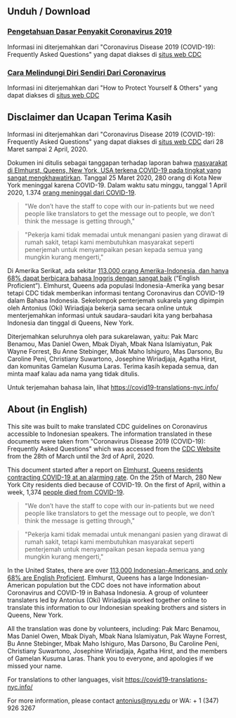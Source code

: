 ## Unduh / Download
### [Pengetahuan Dasar Penyakit Coronavirus 2019 ](/assets/pdfs/Pengetahuan_Dasar_Penyakit_Coronavirus_2019.pdf)
Informasi ini diterjemahkan dari  "Coronavirus Disease 2019 (COVID-19): Frequently Asked Questions" yang dapat diakses di [situs web CDC](https://www.cdc.gov/coronavirus/2019-ncov/faq.html)

### [Cara Melindungi Diri Sendiri Dari Coronavirus](/assets/pdfs/Cara_Melindungi_Diri_Sendiri_Dari_Coronavirus.pdf)
Informasi ini diterjemahkan dari "How to Protect Yourself & Others" yang dapat diakses di [situs web CDC](https://www.cdc.gov/coronavirus/2019-ncov/prevent-getting-sick/prevention.html)

## Disclaimer dan Ucapan Terima Kasih
Informasi ini diterjemahkan dari  "Coronavirus Disease 2019 (COVID-19): Frequently Asked Questions" yang dapat diakses di [situs web CDC](https://www.cdc.gov/coronavirus/2019-ncov/faq.html) dari 28 Maret sampai 2 April, 2020.

Dokumen ini ditulis sebagai tanggapan terhadap laporan bahwa [masyarakat di Elmhurst, Queens, New York, USA terkena COVID-19 pada tingkat yang sangat mengkhawatirkan](https://jacksonheightspost.com/doctor-elmhurst-residents-are-contracting-covid-19-at-an-alarming-rate). Tanggal 25 Maret 2020, 280 orang di Kota New York meninggal karena COVID-19. Dalam waktu satu minggu, tanggal 1 Aprìl 2020, 1.374 [orang meninggal dari COVID-19](https://www1.nyc.gov/site/doh/covid/covid-19-data.page).
>"We don’t have the staff to cope with our in-patients but we need people like translators to get the message out to people, we don’t think the message is getting through,"

>"Pekerja kami tidak memadai untuk menangani pasien yang  dirawat di rumah sakit, tetapi kami membutuhkan masyarakat seperti penerjemah untuk menyampaikan pesan kepada semua yang mungkin kurang mengerti,"

Di Amerika Serikat, ada sekitar [113.000 orang Amerika-Indonesia, dan hanya 68% dapat berbicara bahasa Inggris dengan sangat baik](https://www.pewsocialtrends.org/fact-sheet/asian-americans-indonesians-in-the-u-s/) (“English Proficient”). Elmhurst, Queens ada populasi Indonesia-Amerika yang besar tetapi CDC tidak memberikan informasi tentang Coronavirus dan COVID-19 dalam Bahasa Indonesia. Sekelompok penterjemah sukarela yang dipimpin oleh Antonius (Oki) Wiriadjaja bekerja sama secara online untuk menterjemahkan informasi untuk saudara-saudari kita yang berbahasa Indonesia dan tinggal di Queens, New York.

Diterjemahkan seluruhnya oleh para sukarelawan, yaitu: Pak Marc Benamou, Mas Daniel Owen, Mbak Diyah, Mbak Nana Islamiyatun, Pak Wayne Forrest, Bu Anne Stebinger, Mbak Maho Ishiguro, Mas Darsono, Bu Caroline Peni, Christiany Suwartono, Josephine Wiriadjaja, Agatha Hirst, dan komunitas Gamelan Kusuma Laras. Terima kasih kepada semua, dan minta maaf kalau ada nama yang tidak ditulis.

Untuk terjemahan bahasa lain, lihat https://covid19-translations-nyc.info/

## About (in English)
This site was built to make translated CDC guidelines on Coronavirus accessible to Indonesian speakers. The information translated in these documents were taken from "Coronavirus Disease 2019 (COVID-19): Frequently Asked Questions" which was accessed from the [CDC Website](https://www.cdc.gov/coronavirus/2019-ncov/faq.html) from the 28th of March until the 3rd of April, 2020.

This document started after a report on [Elmhurst, Queens residents contracting COVID-19 at an alarming rate](https://jacksonheightspost.com/doctor-elmhurst-residents-are-contracting-covid-19-at-an-alarming-rate). On the 25th of March, 280 New York City residents died because of COVID-19. On the first of April, within a week, 1,374 [people died from COVID-19](https://www1.nyc.gov/site/doh/covid/covid-19-data.page).
>"We don’t have the staff to cope with our in-patients but we need people like translators to get the message out to people, we don’t think the message is getting through,"

>"Pekerja kami tidak memadai untuk menangani pasien yang  dirawat di rumah sakit, tetapi kami membutuhkan masyarakat seperti penterjemah untuk menyampaikan pesan kepada semua yang mungkin kurang mengerti,"

In the United States, there are over [113,000 Indonesian-Americans, and only 68% are English Proficient](https://www.pewsocialtrends.org/fact-sheet/asian-americans-indonesians-in-the-u-s/). Elmhurst, Queens has a large Indonesian-American population but the CDC does not have information about Coronavirus and COVID-19 in Bahasa Indonesia. A group of volunteer translaters led by Antonius (Oki) Wiriadjaja worked together online to translate this information to our Indonesian speaking brothers and sisters in Queens, New York.

All the translation was done by volunteers, including: Pak Marc Benamou, Mas Daniel Owen, Mbak Diyah, Mbak Nana Islamiyatun, Pak Wayne Forrest, Bu Anne Stebinger, Mbak Maho Ishiguro, Mas Darsono, Bu Caroline Peni, Christiany Suwartono, Josephine Wiriadjaja, Agatha Hirst, and the members of Gamelan Kusuma Laras. Thank you to everyone, and apologies if we missed your name.

For translations to other languages, visit https://covid19-translations-nyc.info/

For more information, please contact [antonius@nyu.edu](mailto:antonius@nyu.edu?Subject=Hindar%20Coronavirus) or WA: + 1 (347) 926 3267